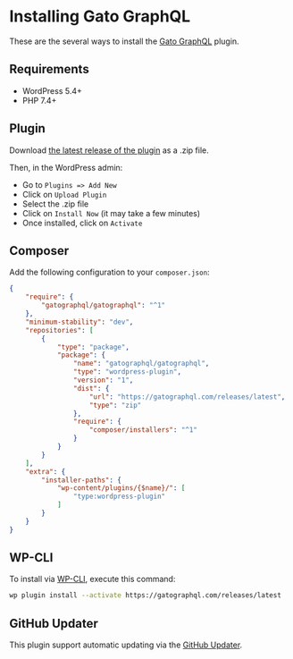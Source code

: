 # Installing Gato GraphQL

These are the several ways to install the [Gato GraphQL](../layers/GatoGraphQLForWP/plugins/gatographql) plugin.

## Requirements

- WordPress 5.4+
- PHP 7.4+

## Plugin

Download [the latest release of the plugin][latest-release-url] as a .zip file.

Then, in the WordPress admin:

- Go to `Plugins => Add New`
- Click on `Upload Plugin`
- Select the .zip file
- Click on `Install Now` (it may take a few minutes)
- Once installed, click on `Activate`

<!-- ### Timeout in Nginx?

Nginx has a time limit to process the response from the PHP backend, and installing large WordPress plugins may exceed the default time limit.

If when installing the plugin you get a "504 Gateway Timeout" error, or an entry `"upstream timed out (110: Connection timed out) while reading upstream"` in the log, increase the timeout to `300` seconds in the Nginx config, as [explained here](https://wordpress.org/support/topic/504-gateway-time-out-504-gateway-time-out-nginx/#post-13423918). -->

## Composer

Add the following configuration to your `composer.json`:

```json
{
    "require": {
        "gatographql/gatographql": "^1"
    },
    "minimum-stability": "dev",
    "repositories": [
        {
            "type": "package",
            "package": {
                "name": "gatographql/gatographql",
                "type": "wordpress-plugin",
                "version": "1",
                "dist": {
                    "url": "https://gatographql.com/releases/latest",
                    "type": "zip"
                },
                "require": {
                    "composer/installers": "^1"
                }
            }
        }
    ],
    "extra": {
        "installer-paths": {
            "wp-content/plugins/{$name}/": [
                "type:wordpress-plugin"
            ]
        }
    }
}
```

## WP-CLI

To install via [WP-CLI](http://wp-cli.org/), execute this command:

```bash
wp plugin install --activate https://gatographql.com/releases/latest
```

## GitHub Updater

This plugin support automatic updating via the [GitHub Updater](https://github.com/afragen/github-updater).

[latest-release-url]: https://gatographql.com/releases/latest
